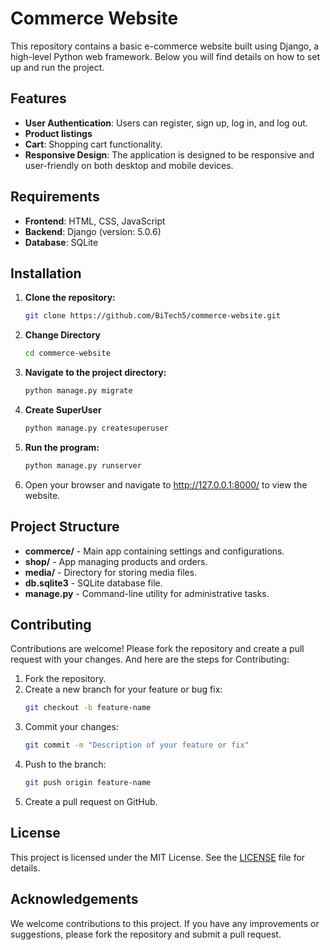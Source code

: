 
# Commerce Website


This repository contains a basic e-commerce website built using Django, a high-level Python web framework. Below you will find details on how to set up and run the project.
## Features

- **User Authentication**: Users can register, sign up, log in, and log out.
- **Product listings**
- **Cart**: Shopping cart functionality.
- **Responsive Design**: The application is designed to be responsive and user-friendly on both desktop and mobile devices.
## Requirements
- **Frontend**: HTML, CSS, JavaScript
- **Backend**: Django (version: 5.0.6)
- **Database**: SQLite

## Installation

1. **Clone the repository:**
    ```bash
    git clone https://github.com/BiTech5/commerce-website.git

    ```
2.  **Change Directory**
    ```bash
    cd commerce-website
    ```
3. **Navigate to the project directory:**
    ```bash
    python manage.py migrate

    ```
4. **Create SuperUser**
    ```bash
    python manage.py createsuperuser
    ```
5. **Run the program:**
    ```bash
    python manage.py runserver
    ```

6. Open your browser and navigate to http://127.0.0.1:8000/ to view the website.
## Project Structure
- **commerce/** - Main app containing settings and configurations.
- **shop/** - App managing products and orders.
- **media/** - Directory for storing media files.
- **db.sqlite3** - SQLite database file.
- **manage.py** - Command-line utility for administrative tasks.
## Contributing
Contributions are welcome! Please fork the repository and create a pull request with your changes. And here are the steps for Contributing: 


1. Fork the repository.
2. Create a new branch for your feature or bug fix:
    ```bash
    git checkout -b feature-name
    ```
3. Commit your changes:
    ```bash
    git commit -m "Description of your feature or fix"
    ```
4. Push to the branch:
    ```bash
    git push origin feature-name
    ```
5. Create a pull request on GitHub.




## License

This project is licensed under the MIT License. See the [LICENSE](LICENSE) file for details.



## Acknowledgements

We welcome contributions to this project. If you have any improvements or suggestions, please fork the repository and submit a pull request.
